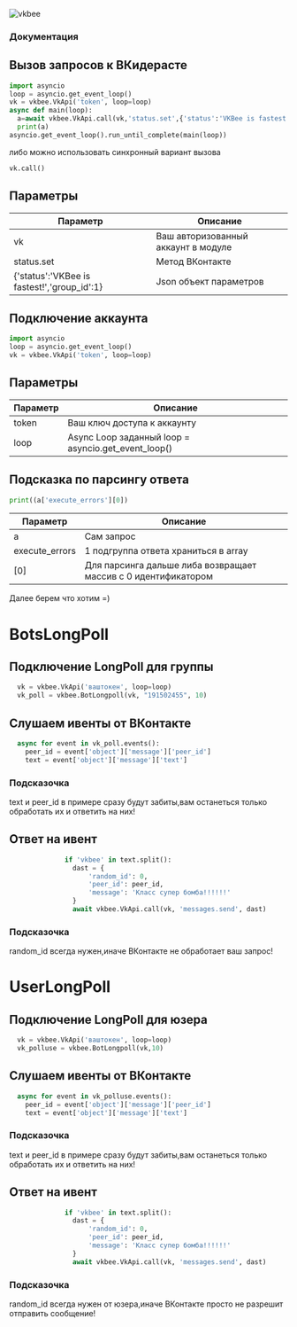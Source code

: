 ![vkbee](https://github.com/asyncvk/vkbee/blob/master/vkbee/bgtio.png?raw=true)
### Документация
## Вызов запросов к ВКидерасте
```python
import asyncio
loop = asyncio.get_event_loop()
vk = vkbee.VkApi('token', loop=loop)
async def main(loop):
  a=await vkbee.VkApi.call(vk,'status.set',{'status':'VKBee is fastest!','group_id':1})
  print(a)
asyncio.get_event_loop().run_until_complete(main(loop))
```
либо можно использовать синхронный вариант вызова

```python
vk.call()
```

## Параметры

| Параметр | Описание |
| -------- | ---------|
| vk | Ваш авторизованный аккаунт в модуле      |
| status.set | Метод ВКонтакте      |
| {'status':'VKBee is fastest!','group_id':1} | Json объект параметров      |

## Подключение аккаунта

```python
import asyncio
loop = asyncio.get_event_loop()
vk = vkbee.VkApi('token', loop=loop)
```
## Параметры

| Параметр | Описание |
| -------- | ---------|
| token | Ваш ключ доступа к аккаунту      |
| loop | Async Loop заданный  loop = asyncio.get_event_loop()     |

## Подсказка по парсингу ответа

```python
print((a['execute_errors'][0])
```

| Параметр | Описание |
| -------- | ---------|
| a | Сам запрос      |
| execute_errors | 1 подгруппа ответа храниться в array     |
| [0] | Для   парсинга дальше либа возвращает массив с 0 идентификатором    |

Далее берем что хотим =)

# BotsLongPoll
## Подключение LongPoll для группы

```python
  vk = vkbee.VkApi('ваштокен', loop=loop)
  vk_poll = vkbee.BotLongpoll(vk, "191502455", 10)
```

## Слушаем ивенты от ВКонтакте

```python
  async for event in vk_poll.events():
    peer_id = event['object']['message']['peer_id']
    text = event['object']['message']['text']
```

### Подсказочка
   text и peer_id в примере сразу будут забиты,вам останеться только обработать их и ответить на них!

## Ответ на ивент

```python
              if 'vkbee' in text.split():
                dast = {
                    'random_id': 0,
                    'peer_id': peer_id,
                    'message': 'Класс супер бомба!!!!!!'
                }
                await vkbee.VkApi.call(vk, 'messages.send', dast)
```

### Подсказочка 
   random_id всегда нужен,иначе ВКонтакте не обработает ваш запрос!

# UserLongPoll
## Подключение LongPoll для юзера

```python
  vk = vkbee.VkApi('ваштокен', loop=loop)
  vk_polluse = vkbee.BotLongpoll(vk,10)
```

## Слушаем ивенты от ВКонтакте

```python
  async for event in vk_polluse.events():
    peer_id = event['object']['message']['peer_id']
    text = event['object']['message']['text']
```

### Подсказочка
   text и peer_id в примере сразу будут забиты,вам останеться только обработать их и ответить на них!

## Ответ на ивент

```python
              if 'vkbee' in text.split():
                dast = {
                    'random_id': 0,
                    'peer_id': peer_id,
                    'message': 'Класс супер бомба!!!!!!'
                }
                await vkbee.VkApi.call(vk, 'messages.send', dast)
```

### Подсказочка 
   random_id всегда нужен от юзера,иначе ВКонтакте просто не разрешит отправить сообщение!

